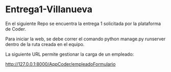 # Entrega1-Villanueva
En el siguiente Repo se encuentra la entrega 1 solicitada por la plataforma de Coder.

Para iniciar la web, se debe correr el comando python manage.py runserver dentro de la ruta creada en el equipo.

La siguiente URL permite gestionar la carga de un empleado:

http://127.0.0.1:8000/AppCoder/empleadoFormulario

